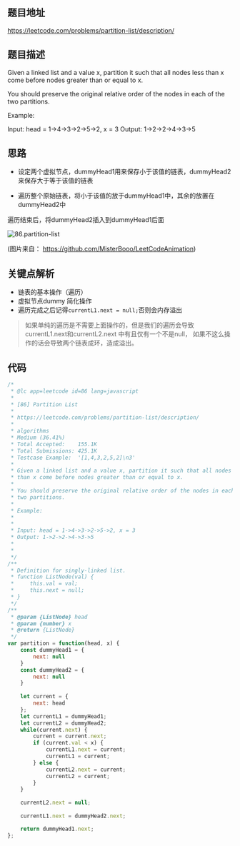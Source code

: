 ## 题目地址
https://leetcode.com/problems/partition-list/description/

## 题目描述
Given a linked list and a value x, partition it such that all nodes less than x come before nodes greater than or equal to x.

You should preserve the original relative order of the nodes in each of the two partitions.

Example:

Input: head = 1->4->3->2->5->2, x = 3
Output: 1->2->2->4->3->5

## 思路

- 设定两个虚拟节点，dummyHead1用来保存小于该值的链表，dummyHead2来保存大于等于该值的链表

- 遍历整个原始链表，将小于该值的放于dummyHead1中，其余的放置在dummyHead2中

遍历结束后，将dummyHead2插入到dummyHead1后面

![86.partition-list](../assets/86.partition-list.gif)

(图片来自： https://github.com/MisterBooo/LeetCodeAnimation)
## 关键点解析

- 链表的基本操作（遍历）
- 虚拟节点dummy 简化操作
- 遍历完成之后记得`currentL1.next = null;`否则会内存溢出

> 如果单纯的遍历是不需要上面操作的，但是我们的遍历会导致currentL1.next和currentL2.next
中有且仅有一个不是null， 如果不这么操作的话会导致两个链表成环，造成溢出。


## 代码

```js
/*
 * @lc app=leetcode id=86 lang=javascript
 *
 * [86] Partition List
 *
 * https://leetcode.com/problems/partition-list/description/
 *
 * algorithms
 * Medium (36.41%)
 * Total Accepted:    155.1K
 * Total Submissions: 425.1K
 * Testcase Example:  '[1,4,3,2,5,2]\n3'
 *
 * Given a linked list and a value x, partition it such that all nodes less
 * than x come before nodes greater than or equal to x.
 * 
 * You should preserve the original relative order of the nodes in each of the
 * two partitions.
 * 
 * Example:
 * 
 * 
 * Input: head = 1->4->3->2->5->2, x = 3
 * Output: 1->2->2->4->3->5
 * 
 * 
 */
/**
 * Definition for singly-linked list.
 * function ListNode(val) {
 *     this.val = val;
 *     this.next = null;
 * }
 */
/**
 * @param {ListNode} head
 * @param {number} x
 * @return {ListNode}
 */
var partition = function(head, x) {
    const dummyHead1 = {
        next: null
    }
    const dummyHead2 = {
        next: null
    }
    
    let current = {
        next: head
    };
    let currentL1 = dummyHead1;
    let currentL2 = dummyHead2;
    while(current.next) {
        current = current.next;
        if (current.val < x) {
            currentL1.next = current;
            currentL1 = current;
        } else {
            currentL2.next = current;
            currentL2 = current;
        }
    }
    
    currentL2.next = null;
 
    currentL1.next = dummyHead2.next;

    return dummyHead1.next;
};
```
